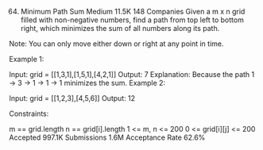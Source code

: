 64. Minimum Path Sum
Medium
11.5K
148
Companies
Given a m x n grid filled with non-negative numbers, find a path from top left to bottom right, which minimizes the sum of all numbers along its path.

Note: You can only move either down or right at any point in time.

 

Example 1:


Input: grid = [[1,3,1],[1,5,1],[4,2,1]]
Output: 7
Explanation: Because the path 1 → 3 → 1 → 1 → 1 minimizes the sum.
Example 2:

Input: grid = [[1,2,3],[4,5,6]]
Output: 12
 

Constraints:

m == grid.length
n == grid[i].length
1 <= m, n <= 200
0 <= grid[i][j] <= 200
Accepted
997.1K
Submissions
1.6M
Acceptance Rate
62.6%